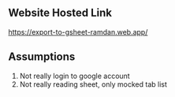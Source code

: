 ## Website Hosted Link
https://export-to-gsheet-ramdan.web.app/

## Assumptions
1. Not really login to google account
2. Not really reading sheet, only mocked tab list